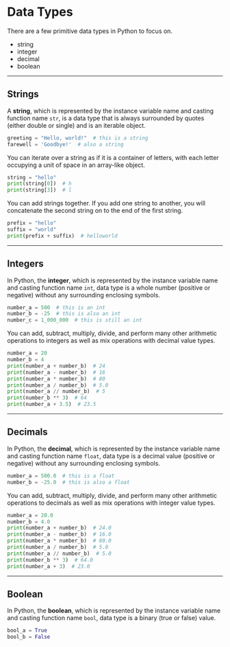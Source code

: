 # Data Types

There are a few primitive data types in Python to focus on.

+ string
+ integer
+ decimal
+ boolean

---

## Strings

A **string**, which is represented by the instance variable name and casting function name `str`, is a data type that is always surrounded by quotes (either double or single) and is an iterable object.

```python
greeting = "Hello, world!"  # this is a string
farewell = 'Goodbye!'  # also a string
```

You can iterate over a string as if it is a container of letters, with each letter occupying a unit of space in an array-like object.

```python
string = "hello"
print(string[0])  # h
print(string[3])  # l
```

You can add strings together. If you add one string to another, you will concatenate the second string on to the end of the first string.

```python
prefix = "hello"
suffix = "world"
print(prefix + suffix)  # helloworld
```

---

## Integers

In Python, the **integer**, which is represented by the instance variable name and casting function name `int`, data type is a whole number (positive or negative) without any surrounding enclosing symbols.

```python
number_a = 500  # this is an int
number_b = -25  # this is also an int
number_c = 1_000_000  # this is still an int
```

You can add, subtract, multiply, divide, and perform many other arithmetic operations to integers as well as mix operations with decimal value types.

```python
number_a = 20
number_b = 4
print(number_a + number_b)  # 24
print(number_a - number_b)  # 16
print(number_a * number_b)  # 80
print(number_a / number_b)  # 5.0
print(number_a // number_b)  # 5
print(number_b ** 3)  # 64
print(number_a + 3.5)  # 23.5
```

---

## Decimals

In Python, the **decimal**, which is represented by the instance variable name and casting function name `float`, data type is a decimal value (positive or negative) without any surrounding enclosing symbols.

```python
number_a = 500.0  # this is a float
number_b = -25.0  # this is also a float
```

You can add, subtract, multiply, divide, and perform many other arithmetic operations to decimals as well as mix operations with integer value types.

```python
number_a = 20.0
number_b = 4.0
print(number_a + number_b)  # 24.0
print(number_a - number_b)  # 16.0
print(number_a * number_b)  # 80.0
print(number_a / number_b)  # 5.0
print(number_a // number_b)  # 5.0
print(number_b ** 3)  # 64.0
print(number_a + 3)  # 23.0
```

---

## Boolean

In Python, the **boolean**, which is represented by the instance variable name and casting function name `bool`, data type is a binary (true or false) value.

```python
bool_a = True
bool_b = False
```
